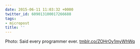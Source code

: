 ```yaml
---
date: 2015-06-11 11:03:32 +0000
twitter_id: 609013100017266688
tags:
- micropost
title: ''
---
```


Photo: Said every programmer ever. [tmblr.co/ZOHrOy1myWhWq](http://tmblr.co/ZOHrOy1myWhWq)
